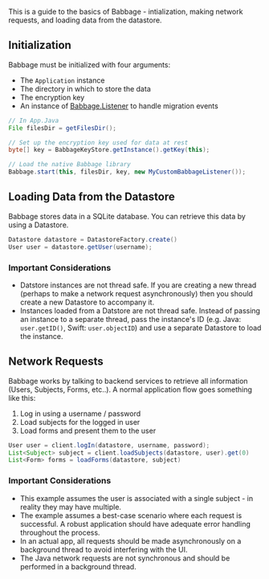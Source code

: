 This is a guide to the basics of Babbage - intialization, making network requests, and loading data from the datastore.

## Initialization
Babbage must be initialized with four arguments:
- The `Application` instance
- The directory in which to store the data
- The encryption key
- An instance of [Babbage.Listener](https://github.com/mdsol/babbage/blob/develop/api/android/src/main/java/com/mdsol/babbage/Babbage.java#L28) to handle migration events

```java
// In App.Java
File filesDir = getFilesDir();

// Set up the encryption key used for data at rest
byte[] key = BabbageKeyStore.getInstance().getKey(this);

// Load the native Babbage library
Babbage.start(this, filesDir, key, new MyCustomBabbageListener());
```


## Loading Data from the Datastore
Babbage stores data in a SQLite database. You can retrieve this data by using a Datastore.

```java
Datastore datastore = DatastoreFactory.create()
User user = datastore.getUser(username);
```

### Important Considerations
- Datstore instances are not thread safe. If you are creating a new thread (perhaps to make a network request asynchronously) then you should create a new Datastore to accompany it.
- Instances loaded from a Datstore are not thread safe. Instead of passing an instance to a separate thread, pass the instance's ID (e.g. Java: `user.getID()`, Swift: `user.objectID`) and use a separate Datastore to load the instance.


## Network Requests
Babbage works by talking to backend services to retrieve all information (Users, Subjects, Forms, etc..). A normal application flow goes something like this:

1. Log in using a username / password 
2. Load subjects for the logged in user
3. Load forms and present them to the user

```java
User user = client.logIn(datastore, username, password);
List<Subject> subject = client.loadSubjects(datastore, user).get(0)
List<Form> forms = loadForms(datastore, subject)
```

### Important Considerations
- This example assumes the user is associated with a single subject - in reality they may have multiple.
- The example assumes a best-case scenario where each request is successful. A robust application should have adequate error handling throughout the process.
- In an actual app, all requests should be made asynchronously on a background thread to avoid interfering with the UI.
- The Java network requests are not synchronous and should be performed in a background thread.


